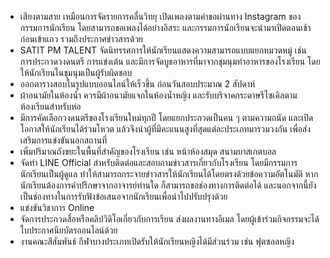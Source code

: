 - เสียงตามสาย เหมือนการจัดรายการคลื่นวิทยุ เปิดเพลงตามคำขอผ่านทาง Instagram ของกรรมการนักเรียน โดยสามารถขอเพลงได้อย่างอิสระ และกรรมการนักเรียนจะนำมาเปิดตอนเช้าก่อนเข้าแถว รวมถึงประกาศข่าวสารด้วย
- SATIT PM TALENT จัดนิทรรศการให้นักเรียนแสดงความสามารถแบบแยกหมวดหมู่ เช่น การประกวดวงดนตรี การแข่งเต้น และมีการจัดบูธอาหารที่มาจากชุมนุมทำอาหารของโรงเรียน โดยให้นักเรียนในชุมนุมเป็นผู้รับผิดชอบ
- ออกตารางสอบในรูปแบบออนไลน์ให้เร็วขึ้น ก่อนวันสอบประมาณ 2 สัปดาห์
- ผ้าอนามัยในห้องน้ำ ควรมีผ้าอนามัยแจกในห้องน้ำหญิง และรับบริจาคกระดาษรีไซเคิลตามห้องเรียนสำหรับห่อ
- มีการคัดเลือกวงดนตรีของโรงเรียนใหม่ทุกปี โดยแยกประกวดเป็นคน ๆ ตามความถนัด และเปิดโอกาสให้นักเรียนได้ร่วมโหวต แล้วจึงนำผู้ที่มีคะแนนสูงที่สุดแต่ละประเภทมารวมวงกัน เพื่อส่งเสริมการแข่งขันนอกสถานที่
- เพิ่มปริมาณถังขยะในพื้นที่สำคัญของโรงเรียน เช่น หน้าห้องสมุด สนามบาสเกตบอล
- จัดทำ LINE Official สำหรับติดต่อและสอบถามข่าวสารเกี่ยวกับโรงเรียน โดยมีกรรมการนักเรียนเป็นผู้ดูแล ทำให้สามารถกระจายข่าวสารให้นักเรียนได้โดยตรงด้วยข้อความอัตโนมัติ หากนักเรียนต้องการคำปรึกษาจากอาจารย์ท่านใด ก็สามารถขอช่องทางการติดต่อได้ และนอกจากนี้ยังเป็นช่องทางในการรับฟังข้อเสนอจากนักเรียนเพื่อนำไปปรับปรุงด้วย
- แข่งขันวิชาการ Online 
- จัดการประกวดสื่อหรือคลิปวิดิโอเกี่ยวกับการเรียน ส่งผลงานทางอีเมล โดยผู้เข้าร่วมกิจกรรมจะได้ใบประกาศนียบัตรออนไลน์ด้วย
- งานคณะสีสัมพันธ์​ กีฬาบางประเภทเปิดรับให้นักเรียนหญิงได้มีส่วนร่วม เช่น ฟุตซอลหญิง